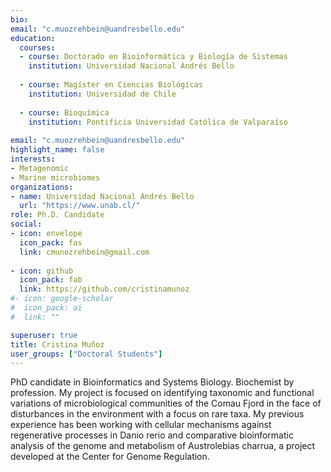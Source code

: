 ```yaml
---
bio: 
email: "c.muozrehbein@uandresbello.edu"
education:
  courses:
  - course: Doctorado en Bioinformática y Biología de Sistemas 
    institution: Universidad Nacional Andrés Bello
    
  - course: Magíster en Ciencias Biológicas 
    institution: Universidad de Chile
    
  - course: Bioquímica 
    institution: Pontificia Universidad Católica de Valparaíso
    
email: "c.muozrehbein@uandresbello.edu"
highlight_name: false
interests:
- Metagenomic
- Marine microbiomes
organizations:
- name: Universidad Nacional Andrés Bello
  url: "https://www.unab.cl/"
role: Ph.D. Candidate
social:
- icon: envelope
  icon_pack: fas
  link: cmunozrehbein@gmail.com
  
- icon: github  
  icon_pack: fab
  link: https://github.com/cristinamunoz
#- icon: google-scholar
#  icon_pack: ai
#  link: ""

superuser: true
title: Cristina Muñoz
user_groups: ["Doctoral Students"]
---
```


PhD candidate in Bioinformatics and Systems Biology. Biochemist by profession. My project is focused on identifying taxonomic and functional variations of microbiological communities of the Comau Fjord in the face of disturbances in the environment with a focus on rare taxa. My previous experience has been working with cellular mechanisms against regenerative processes in Danio rerio and comparative bioinformatic analysis of the genome and metabolism of Austrolebias charrua, a project developed at the Center for Genome Regulation.

